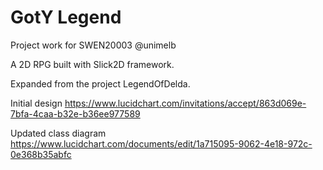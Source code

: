 # GotY Legend
Project work for SWEN20003 @unimelb

A 2D RPG built with Slick2D framework.

Expanded from the project LegendOfDelda.

Initial design
https://www.lucidchart.com/invitations/accept/863d069e-7bfa-4caa-b32e-b36ee977589

Updated class diagram
https://www.lucidchart.com/documents/edit/1a715095-9062-4e18-972c-0e368b35abfc
